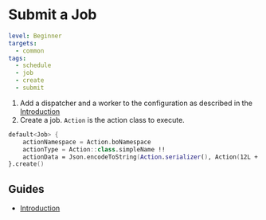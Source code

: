 # Submit a Job

```yaml
level: Beginner
targets:
  - common
tags:
  - schedule
  - job
  - create
  - submit
```

1. Add a dispatcher and a worker to the configuration as described in the [Introduction](/doc/guides/libraries/schedule/Introduction.md#Setup)
2. Create a job. `Action` is the action class to execute.

```kotlin
default<Job> {
    actionNamespace = Action.boNamespace
    actionType = Action::class.simpleName !!
    actionData = Json.encodeToString(Action.serializer(), Action(12L + i))
}.create()
```

## Guides

- [Introduction](/doc/guides/libraries/schedule/Introduction.md#Setup)
